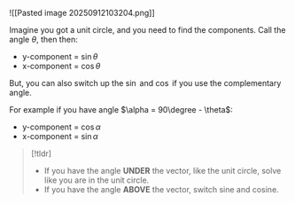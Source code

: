 ![[Pasted image 20250912103204.png]]

Imagine you got a unit circle, and you need to find the components.
Call the angle $\theta$, then then:
- y-component = $\sin\theta$
- x-component = $\cos\theta$

But, you can also switch up the $\sin$ and $\cos$ if you use the complementary angle.

For example if you have angle $\alpha = 90\degree - \theta$:
- y-component = $\cos\alpha$
- x-component = $\sin\alpha$

> [!tldr]
> - If you have the angle **UNDER** the vector, like the unit circle, solve like you are in the unit circle.
> - If you have the angle **ABOVE** the vector, switch sine and cosine.
